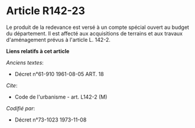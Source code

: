 # Article R142-23

Le produit de la redevance est versé à un compte spécial ouvert au budget du département. Il est affecté aux acquisitions de
terrains et aux travaux d'aménagement prévus à l'article L. 142-2.

**Liens relatifs à cet article**

_Anciens textes_:

  - Décret n°61-910 1961-08-05 ART. 18

_Cite_:

  - Code de l'urbanisme - art. L142-2 (M)

_Codifié par_:

  - Décret n°73-1023 1973-11-08
